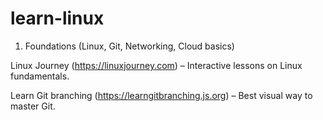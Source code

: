 # learn-linux

1. Foundations (Linux, Git, Networking, Cloud basics)

Linux Journey (https://linuxjourney.com) – Interactive lessons on Linux fundamentals.

Learn Git branching (https://learngitbranching.js.org) – Best visual way to master Git.
